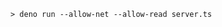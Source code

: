 <!--
 * @Description: 
 * @Version: 1.0
 * @Autor: wangmiao
 * @Date: 2020-05-26 11:38:12
 * @LastEditors: wangmiao
 * @LastEditTime: 2020-05-26 12:17:43
--> 

```
> deno run --allow-net --allow-read server.ts
```
